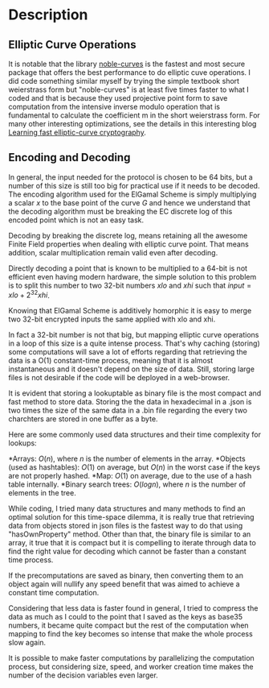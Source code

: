 # Description

## Elliptic Curve Operations

It is notable that the library [noble-curves]("https://github.com/paulmillr/noble-curves") is the fastest and most secure package that offers the best performance to do elliptic cuve operations. 
I did code something similar myself by trying the simple textbook short weierstrass form but "noble-curves" is at least five times faster to what I coded and that is because they used projective point form to save computation from the intensive inverse modulo operation that is fundamental to calculate the coefficient m in the short weierstrass form. 
For many other interesting optimizations, see the details in this interesting blog [Learning fast elliptic-curve cryptography]("https://paulmillr.com/posts/noble-secp256k1-fast-ecc/").

## Encoding and Decoding

In general, the input needed for the protocol is chosen to be 64 bits, but a number of this size is still too big for practical use if it needs to be decoded.
The encoding algorithm used for the ElGamal Scheme is simply multiplying a scalar $x$ to the base point of the curve $G$ and hence we understand that the decoding algorithm must be breaking the EC discrete log of this encoded point which is not an easy task.

Decoding by breaking the discrete log, means retaining all the awesome Finite Field properties when dealing with elliptic curve point. That means addition, scalar multiplication remain valid even after decoding.

Directly decoding a point that is known to be multiplied to a 64-bit is not efficient even having modern hardware, the simple solution to this problem is to split this number to two 32-bit numbers $xlo$ and $xhi$ such that $input = xlo + 2^32 xhi$. 

Knowing that ElGamal Scheme is additively homorphic it is easy to merge two 32-bit encrypted inputs the same applied with xlo and xhi.

In fact a 32-bit number is not that big, but mapping elliptic curve operations in a loop of this size is a quite intense process. That's why caching (storing) some computations will save a lot of efforts regarding that retrieving the data is a O(1) constant-time process, meaning that it is almost instantaneous and it doesn't depend on the size of data.
Still, storing large files is not desirable if the code will be deployed in a web-browser.

It is evident that storing a lookuptable as binary file is the most compact and fast method to store data.
Storing the the data in hexadecimal in a .json is two times the size of the same data in a .bin file regarding the every two charchters are stored in one buffer as a byte.

Here are some commonly used data structures and their time complexity for lookups:

*Arrays: $O(n)$, where $n$ is the number of elements in the array.
*Objects (used as hashtables): $O(1)$ on average, but $O(n)$ in the worst case if the keys are not properly hashed.
*Map: $O(1)$ on average, due to the use of a hash table internally.
*Binary search trees: $O(log n)$, where $n$ is the number of elements in the tree.

While coding, I tried many data structures and many methods to find an optimal solution for this time-space dilemma, it is really true that retrieving data from objects stored in json files is the fastest way to do that using "hasOwnProperty" method. Other than that, the binary file is similar to an array, it true that it is compact but it is compelling to iterate through data to find the right value for decoding which cannot be faster than a constant time process.

If the precomputations are saved as binary, then converting them to an object again will nullify any speed benefit that was aimed to achieve a constant time computation.

Considering that less data is faster found in general, I tried to compress the data as much as I could to the point that I saved as the keys as base35 numbers, it became quite compact but the rest of the computation when mapping to find the key becomes so intense that make the whole process slow again.

It is possible to make faster computations by parallelizing the computation process, but considering size, speed, and worker creation time makes the number of the decision variables even larger.